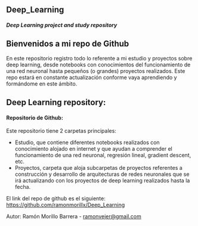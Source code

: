 ## Deep_Learning
##### Deep Learning project and study repository

## Bienvenidos a mi repo de Github
En este repositorio registro todo lo referente a mi estudio y proyectos sobre deep learning, desde notebooks con conocimientos del funcionamiento de una red neuronal hasta pequeños (o grandes) proyectos realizados. Este repo estará en constante actualización conforme vaya aprendiendo y formándome en este ámbito.

## Deep Learning repository:
#### Repositorio de Github:
Este repositorio tiene 2 carpetas principales:
- Estudio, que contiene diferentes notebooks realizados con conocimiento alojado en internet y que ayudan a comprender el funcionamiento de una red neuronal, regresión lineal, gradient descent, etc.
- Proyectos, carpeta que aloja subcarpetas de proyectos referentes a construcción y desarrollo de arquitecturas de redes neuronales que se irá actualizando con los proyectos de deep learning realizados hasta la fecha.

El link del repo de github es el siguiente: https://github.com/ramonmorillx/Deep_Learning

Autor:
Ramón Morillo Barrera - ramonvejer@gmail.com
